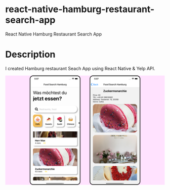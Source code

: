 # react-native-hamburg-restaurant-search-app
React Native Hamburg Restaurant Search App

# Description

I created Hamburg restaurant Seach App using React Native & Yelp API.

<img src='https://github.com/Nafsuki/react-native-hamburg-restaurant-search-app/blob/main/assets/react-native-restaurant-search-app.png' />
